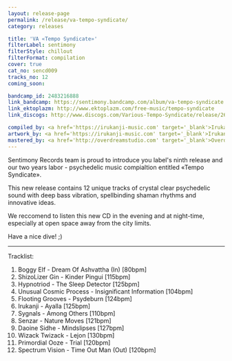 ```yaml
---
layout: release-page
permalink: /release/va-tempo-syndicate/
category: releases

title: 'VA «Tempo Syndicate»'
filterLabel: sentimony
filterStyle: chillout
filterFormat: compilation
cover: true
cat_no: sencd009
tracks_no: 12
coming_soon: 

bandcamp_id: 2483216888
link_bandcamp: https://sentimony.bandcamp.com/album/va-tempo-syndicate
link_ektoplazm: http://www.ektoplazm.com/free-music/tempo-syndicate
link_discogs: http://www.discogs.com/Various-Tempo-Syndicate/release/2645251

compiled_by: <a href='https://irukanji-music.com' target='_blank'>Irukanji</a>
artwork_by: <a href='https://irukanji-music.com' target='_blank'>Irukanji</a>
mastered_by: <a href='http://overdreamstudio.com' target='_blank'>Overdream Studio</a>
---
```


Sentimony Records team is proud to introduce you label's ninth release and our two years labor - psychedelic music compialtion entitled «Tempo Syndicate».

This new release contains 12 unique tracks of crystal clear psychedelic sound with deep bass vibration, spellbinding shaman rhythms and innovative ideas.

We reccomend to listen this new CD in the evening and at night-time, especially at open space away from the city limits.

Have a nice dive! ;)

---
Tracklist:

01. Boggy Elf - Dream Of Ashvattha (In) [80bpm]
02. ShizoLizer Gin - Kinder Pingui [115bpm]
03. Hypnotriod - The Sleep Detector [125bpm]
04. Unusual Cosmic Process - Insignificant Information [104bpm]
05. Flooting Grooves - Psydeburn [124bpm]
06. Irukanji - Ayalla [125bpm]
07. Sygnals - Among Others [110bpm]
08. Senzar - Nature Moves [121bpm]
09. Daoine Sidhe - Mindslipses [127bpm]
10. Wizack Twizack - Lejon [130bpm]
11. Primordial Ooze - Trial [120bpm]
12. Spectrum Vision - Time Out Man (Out) [120bpm]
